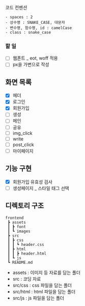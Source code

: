 코드 컨벤션
```
- spaces : 2
- 상수명 : SNAKE_CASE, 대문자
- 변수명, 함수명, id : camelCase
- class : snake_case
```

### 할 일
- [ ] 웹폰트 _ eot, woff 적용
- [ ] px을 가변으로 작성

## 화면 목록
- [x] 헤더
- [x] 로그인
- [x] 회원가입
- [ ] 생성
- [ ] 메인
- [ ] 공유
- [ ] img_click
- [ ] write
- [ ] post_click
- [ ] 마이페이지

## 기능 구현
- [x] 회원가입 유효성 검사
- [ ] 생성페이지 _ 스타일 태그 선택

## 디렉토리 구조
```
frontend
 ┣ assets
 ┃ ┣ font
 ┃ ┗ images
 ┣ src
 ┃ ┣ css
 ┃ ┃ ┗ header.css
 ┃ ┣ html
 ┃ ┃ ┣ header.html
 ┃ ┗ js
 ┗ README.md
```
- assets : 이미지 등 자료를 담는 폴더
- src : 코딩 자료
- src/css : css 파일을 담는 폴더
- src/html : html 파일을 담는 폴더
- src/js : js 파일을 담는 폴더
